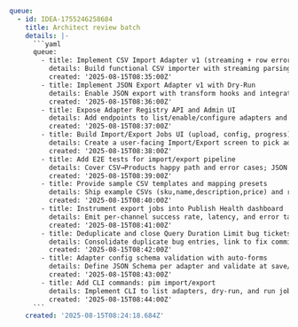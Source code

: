 ```yaml
queue:
  - id: IDEA-1755246258684
    title: Architect review batch
    details: |-
      ```yaml
      queue:
        - title: Implement CSV Import Adapter v1 (streaming + row errors)
          details: Build functional CSV importer with streaming parsing, column mapping, validation, and row-level error reporting. Persist job status with progress and summary.
          created: '2025-08-15T08:35:00Z'
        - title: Implement JSON Export Adapter v1 with Dry-Run
          details: Enable JSON export with transform hooks and integrate dry-run preview showing diff and validation messages. Support download of result on success.
          created: '2025-08-15T08:36:00Z'
        - title: Expose Adapter Registry API and Admin UI
          details: Add endpoints to list/enable/configure adapters and a simple Admin page to manage them. Show adapter name, version, status, and config form.
          created: '2025-08-15T08:37:00Z'
        - title: Build Import/Export Jobs UI (upload, config, progress)
          details: Create a user-facing Import/Export screen to pick adapter, upload/configure, start jobs, and view live progress, errors, and results.
          created: '2025-08-15T08:38:00Z'
        - title: Add E2E tests for import/export pipeline
          details: Cover CSV→Products happy path and error cases; JSON export dry-run and execute paths. Verify data persistence, metrics, and UI progress updates.
          created: '2025-08-15T08:39:00Z'
        - title: Provide sample CSV templates and mapping presets
          details: Ship example CSVs (sku,name,description,price) and ready-to-use mapping presets. Link from Import UI empty state for quick start.
          created: '2025-08-15T08:40:00Z'
        - title: Instrument export jobs into Publish Health dashboard
          details: Emit per-channel success rate, latency, and error taxonomy metrics and surface them in the Publish Health widgets with recent failure feed.
          created: '2025-08-15T08:41:00Z'
        - title: Deduplicate and close Query Duration Limit bug tickets
          details: Consolidate duplicate bug entries, link to fix commits and docs, add “Known Limit” label, and update runbook with mitigation steps.
          created: '2025-08-15T08:42:00Z'
        - title: Adapter config schema validation with auto-forms
          details: Define JSON Schema per adapter and validate at save/run; generate dynamic config forms in Admin UI with inline errors and defaults.
          created: '2025-08-15T08:43:00Z'
        - title: Add CLI commands: pim import/export
          details: Implement CLI to list adapters, dry-run, and run jobs with progress output and artifact paths, enabling engineers to automate flows.
          created: '2025-08-15T08:44:00Z'
      ```
    created: '2025-08-15T08:24:18.684Z'
```
